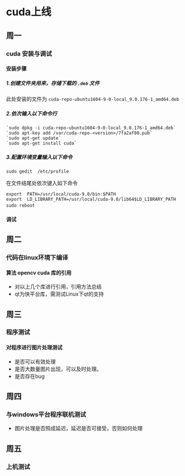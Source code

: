 # cuda上线
## 周一
### cuda 安装与调试
#### 安装步骤
##### 1.创建文件夹用来，存储下载的 `.deb` 文件
此处安装的文件为 
``` cuda-repo-ubuntu1604-9-0-local_9.0.176-1_amd64.deb ```
##### 2.依次输入以下命令行
```
`sudo dpkg -i cuda-repo-ubuntu1604-9-0-local_9.0.176-1_amd64.deb`
`sudo apt-key add /var/cuda-repo-<version>/7fa2af80.pub`
`sudo apt-get update`
`sudo apt-get install cuda`

```
##### 3.配置环境变量输入以下命令
```
sudo gedit  /etc/profile
```
在文件结尾处依次键入如下命令
```
export  PATH=/usr/local/cuda-9.0/bin:$PATH
export  LD_LIBRARY_PATH=/usr/local/cuda-9.0/lib64$LD_LIBRARY_PATH
sudo reboot　
```
#### 调试

## 周二
### 代码在linux环境下编译
#### 算法 opencv cuda 库的引用
* 对以上几个库进行引用，引用方法总结
* qt为快平台库，需测试Linux下qt的支持 

## 周三
### 程序测试
#### 对程序进行图片处理测试
* 是否可以有效处理
* 是否大数量图片出现，可以及时处理。
* 是否存在bug

## 周四
### 与windows平台程序联机测试
* 图片处理是否照成延迟，延迟是否可接受，否则如何处理

## 周五
### 上机测试
